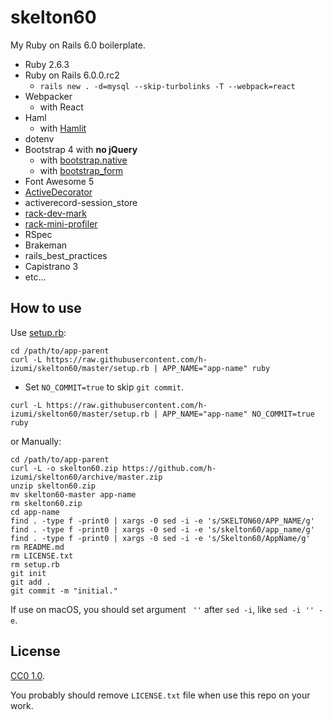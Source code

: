 # skelton60

My Ruby on Rails 6.0 boilerplate.

* Ruby 2.6.3
* Ruby on Rails 6.0.0.rc2
  * `rails new . -d=mysql --skip-turbolinks -T --webpack=react`
* Webpacker
  * with React
* Haml
  * with [Hamlit](https://github.com/k0kubun/hamlit)
* dotenv
* Bootstrap 4 with **no jQuery**
  * with [bootstrap.native](https://thednp.github.io/bootstrap.native/)
  * with [bootstrap_form](https://github.com/bootstrap-ruby/bootstrap_form)
* Font Awesome 5
* [ActiveDecorator](https://github.com/amatsuda/active_decorator)
* activerecord-session_store
* [rack-dev-mark](https://github.com/dtaniwaki/rack-dev-mark)
* [rack-mini-profiler](https://github.com/MiniProfiler/rack-mini-profiler)
* RSpec
* Brakeman
* rails_best_practices
* Capistrano 3
* etc...

## How to use

Use [setup.rb](https://raw.githubusercontent.com/h-izumi/skelton60/master/setup.rb):

```shell
cd /path/to/app-parent
curl -L https://raw.githubusercontent.com/h-izumi/skelton60/master/setup.rb | APP_NAME="app-name" ruby
```

* Set `NO_COMMIT=true` to skip `git commit`.

```shell
curl -L https://raw.githubusercontent.com/h-izumi/skelton60/master/setup.rb | APP_NAME="app-name" NO_COMMIT=true ruby
```

or Manually:

```shell
cd /path/to/app-parent
curl -L -o skelton60.zip https://github.com/h-izumi/skelton60/archive/master.zip
unzip skelton60.zip
mv skelton60-master app-name
rm skelton60.zip
cd app-name
find . -type f -print0 | xargs -0 sed -i -e 's/SKELTON60/APP_NAME/g'
find . -type f -print0 | xargs -0 sed -i -e 's/skelton60/app_name/g'
find . -type f -print0 | xargs -0 sed -i -e 's/Skelton60/AppName/g'
rm README.md
rm LICENSE.txt
rm setup.rb
git init
git add .
git commit -m "initial."
```

If use on macOS, you should set argument ` ''` after `sed -i`, like `sed -i '' -e`.

## License

[CC0 1.0](https://creativecommons.org/publicdomain/zero/1.0/deed).

You probably should remove `LICENSE.txt` file when use this repo on your work.
